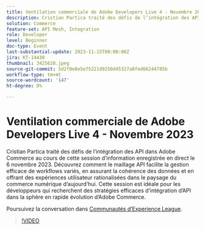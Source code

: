 ```yaml
---
title: Ventilation commerciale de Adobe Developers Live 4 - Novembre 2023
description: Cristian Partica traité des défis de l’intégration des API dans Adobe Commerce au cours de cette session d’information enregistrée en direct le 6 novembre 2023. Découvrez comment le maillage API facilite la gestion efficace de workflows variés, en assurant la cohérence des données et en offrant des expériences utilisateur rationalisées dans le paysage du commerce numérique d’aujourd’hui. Cette session est idéale pour les développeurs qui recherchent des stratégies efficaces d’intégration d’API dans la sphère en rapide évolution d’Adobe Commerce.
solution: Commerce
feature-set: API Mesh, Integration
role: Developer
level: Beginner
doc-type: Event
last-substantial-update: 2023-11-15T00:00:00Z
jira: KT-14430
thumbnail: 3425628.jpeg
source-git-commit: 5d2f0e8e5e75221d9250d45327a8fed66244785b
workflow-type: tm+mt
source-wordcount: '147'
ht-degree: 0%

---
```



# Ventilation commerciale de Adobe Developers Live 4 - Novembre 2023

Cristian Partica traité des défis de l’intégration des API dans Adobe Commerce au cours de cette session d’information enregistrée en direct le 6 novembre 2023. Découvrez comment le maillage API facilite la gestion efficace de workflows variés, en assurant la cohérence des données et en offrant des expériences utilisateur rationalisées dans le paysage du commerce numérique d’aujourd’hui. Cette session est idéale pour les développeurs qui recherchent des stratégies efficaces d’intégration d’API dans la sphère en rapide évolution d’Adobe Commerce.

Poursuivez la conversation dans [Communautés d’Experience League](https://adobe.ly/3ttN8tz).

>[!VIDEO](https://video.tv.adobe.com/v/3425628/?learn=on)
